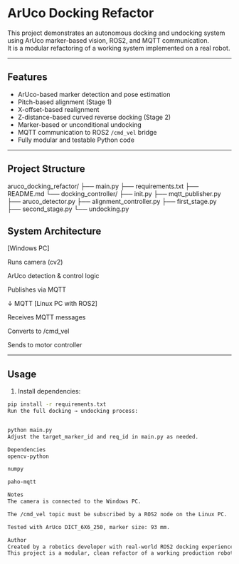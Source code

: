 # ArUco Docking Refactor

This project demonstrates an autonomous docking and undocking system using ArUco marker-based vision, ROS2, and MQTT communication.  
It is a modular refactoring of a working system implemented on a real robot.

---

## Features

- ArUco-based marker detection and pose estimation
- Pitch-based alignment (Stage 1)
- X-offset-based realignment
- Z-distance-based curved reverse docking (Stage 2)
- Marker-based or unconditional undocking
- MQTT communication to ROS2 `/cmd_vel` bridge
- Fully modular and testable Python code

---

## Project Structure

aruco_docking_refactor/
├── main.py
├── requirements.txt
├── README.md
└── docking_controller/
├── init.py
├── mqtt_publisher.py
├── aruco_detector.py
├── alignment_controller.py
├── first_stage.py
├── second_stage.py
└── undocking.py



## System Architecture

[Windows PC]

Runs camera (cv2)

ArUco detection & control logic

Publishes via MQTT


 ↓ MQTT
[Linux PC with ROS2]

Receives MQTT messages

Converts to /cmd_vel

Sends to motor controller



---

## Usage

1. Install dependencies:

```bash
pip install -r requirements.txt
Run the full docking → undocking process:


python main.py
Adjust the target_marker_id and req_id in main.py as needed.

Dependencies
opencv-python

numpy

paho-mqtt

Notes
The camera is connected to the Windows PC.

The /cmd_vel topic must be subscribed by a ROS2 node on the Linux PC.

Tested with ArUco DICT_6X6_250, marker size: 93 mm.

Author
Created by a robotics developer with real-world ROS2 docking experience.
This project is a modular, clean refactor of a working production robot system.